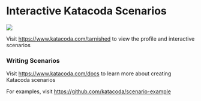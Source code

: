 # Interactive Katacoda Scenarios

[![](http://shields.katacoda.com/katacoda/tarnished/count.svg)](https://www.katacoda.com/tarnished "Get your profile on Katacoda.com")

Visit https://www.katacoda.com/tarnished to view the profile and interactive scenarios

### Writing Scenarios
Visit https://www.katacoda.com/docs to learn more about creating Katacoda scenarios

For examples, visit https://github.com/katacoda/scenario-example

